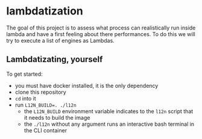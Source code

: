 # lambdatization

The goal of this project is to assess what process can realistically run inside
lambda and have a first feeling about there performances. To do this we will try
to execute a list of engines as Lambdas.

## Lambdatizating, yourself

To get started:

- you must have docker installed, it is the only dependency
- clone this repository
- `cd` into it
- run `L12N_BUILD=. ./l12n`
  - the `L12N_BUILD` environment variable indicates to the `l12n` script that it
    needs to build the image
  - the `./l12n` without any argument runs an interactive bash terminal in the
    CLI container
